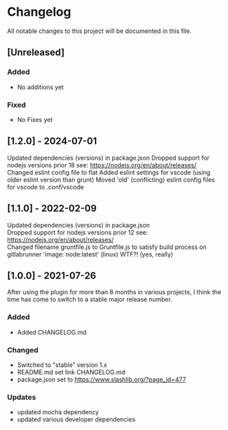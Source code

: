 # Changelog

All notable changes to this project will be documented in this file.

## [Unreleased]

### Added

- No additions yet

### Fixed

- No Fixes yet

## [1.2.0] - 2024-07-01

Updated dependencies (versions) in package.json
Dropped support for nodejs versions prior 18 see: https://nodejs.org/en/about/releases/
Changed eslint config file to flat
Added eslint settings for vscode (using older eslint version than grunt)
Moved 'old' (conflicting) eslint config files for vscode to .conf/vscode

## [1.1.0] - 2022-02-09

Updated dependencies (versions) in package.json  
Dropped support for nodejs versions prior 12 see: https://nodejs.org/en/about/releases/  
Changed filename gruntfile.js to Gruntfile.js to satisfy build process on gitlabrunner 'image: node:latest' (linux) WTF?! (yes, really)

## [1.0.0] - 2021-07-26

After using the plugin for more than 8 months in various projects, I think
the time has come to switch to a stable major release number.

### Added
- Added CHANGELOG.md

### Changed
- Switched to "stable" version 1.x
- README.md set link CHANGELOG.md
- package.json set to https://www.slashlib.org/?page_id=477

### Updates
- updated mocha dependency
- updated various developer dependencies
